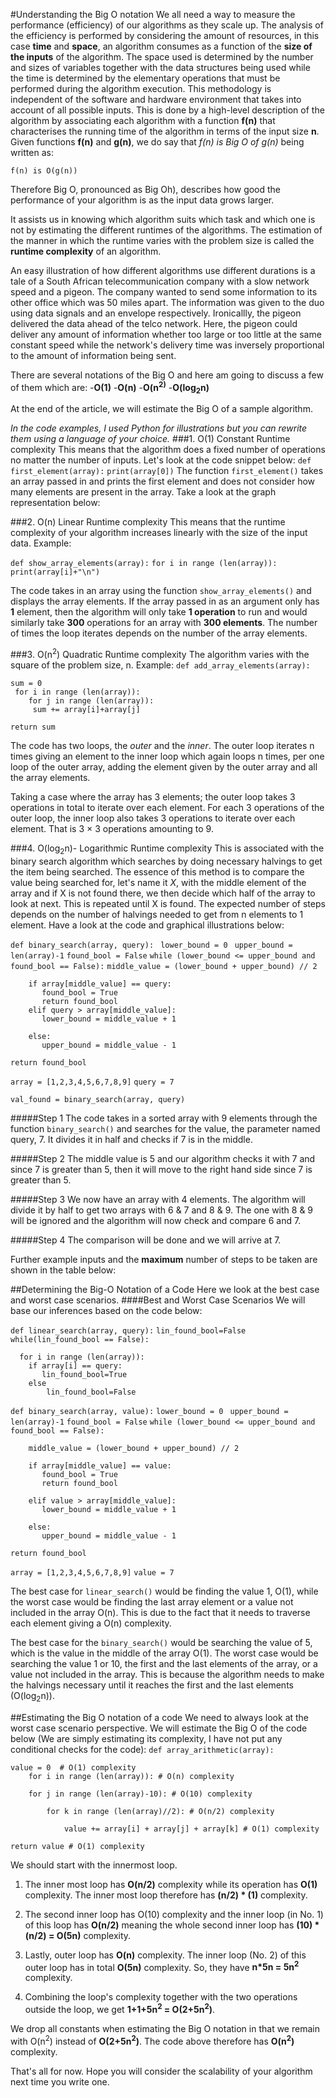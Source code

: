 #Understanding the Big O notation
We all need a way to measure the performance (efficiency) of our algorithms as they scale up.
The analysis of the efficiency is performed by considering the amount of resources, in this case **time** and **space**, an algorithm consumes as a function of the **size of the inputs** of the algorithm.
The space used is determined by the number and sizes of variables together with the data structures being used while the time is determined by the elementary operations that must be performed during the algorithm execution.
This methodology is independent of the software and hardware environment that takes into account of all possible inputs.
This is done by a high-level description of the algorithm by associating each algorithm with a function **f(n)** that characterises the running time of the algorithm in terms of the input size **n**.
Given functions **f(n)** and **g(n)**, we do say that *f(n) is Big O of g(n)* being written as:

`f(n) is O(g(n))`

Therefore Big O, pronounced as Big Oh), describes how good the performance of your algorithm is as the input data grows larger.
 
It assists us in knowing which algorithm suits which task and which one is not by estimating the different runtimes of the algorithms. The estimation of the manner in which the runtime varies with the problem size is called the **runtime complexity** of an algorithm.

An easy illustration of how different algorithms use different durations is a tale of a South African telecommunication company with a slow network speed and a pigeon. The company wanted to send some information to its other office which was 50 miles apart. The information was given to the duo using  data signals and an envelope respectively. Ironicallly, the pigeon delivered the data ahead of the telco network. Here, the pigeon could deliver any amount of information whether too large or too little at the same constant speed while the network's delivery time was inversely proportional to the amount of information being sent.

There are several notations of the Big O and here am going to discuss a few of them which are:
-**O(1)**
-**O(n)**
-**O(n<sup>2)**
-**O(log<sub>2</sub>n)**

At the end of the article, we will estimate the Big O of a sample algorithm.

*In the code examples, I used Python for illustrations but you can rewrite them using a language of your choice.*
###1. O(1) Constant Runtime complexity
This means that the algorithm does a fixed number of operations no matter the number of inputs. Let's look at the code snippet below:
`def first_element(array):`
    `print(array[0])`
The function `first_element()` takes an array passed in and prints the first element and does not consider how many elements are present in the array.
 Take a look at the graph representation below:

###2. O(n) Linear Runtime complexity
This means that the runtime complexity of your algorithm increases linearly with the size of the input data.
Example:

`def show_array_elements(array):`
    `for i in range (len(array)):`    
        `print(array[i]+"\n")`

The code takes in an array using the function `show_array_elements()` and displays the array elements.
If the array passed in as an argument only has **1** element, then the algorithm will only take **1 operation** to run and would similarly take **300** operations for an array with **300 elements**. The number of times the loop iterates depends on the number of the array elements.

###3. O(n<sup>2</sup>) Quadratic Runtime complexity
The algorithm varies with the square of the problem size, n.
Example:
`def add_array_elements(array):`  

    sum = 0  
     for i in range (len(array)):      
        for j in range (len(array)):         
         sum += array[i]+array[j] 
         
    return sum

The code has two loops, the *outer* and the *inner*. The outer loop iterates n times giving an element to the inner loop which again loops n times, per one loop of the outer array, adding the element given by the outer array and all the array elements.

Taking a case where the array has 3 elements; the outer loop takes  3 operations in total to iterate over each element. For each 3 operations of the outer loop, the inner loop also takes 3 operations to iterate over each element. That is 3 × 3 operations amounting to 9.

###4. O(log<sub>2</sub>n)- Logarithmic Runtime complexity
This is associated with the binary search algorithm which searches by doing necessary halvings to get the item being searched.
The essence of this method is to compare the value being searched for, let's name it *X*, with the middle element of the array and if X is not found there, we then decide which half of the array to look at next. This is repeated until X is found.
The expected number of steps depends on the number of halvings needed to get from n elements to 1 element.
Have a look at the code and graphical illustrations below:

`def binary_search(array, query):`
 ` lower_bound = 0`
 ` upper_bound = len(array)-1`
  `found_bool = False`
 `while (lower_bound <= upper_bound and found_bool == False):`
 `middle_value = (lower_bound + upper_bound) // 2`
        
        if array[middle_value] == query:
           found_bool = True
           return found_bool
        elif query > array[middle_value]:
           lower_bound = middle_value + 1 
           
        else:
           upper_bound = middle_value - 1
           
    return found_bool

`array = [1,2,3,4,5,6,7,8,9]`
`query = 7`

`val_found = binary_search(array, query)`

#####Step 1
The code takes in a sorted array with 9 elements through the function `binary_search()` and searches for the value, the parameter named query, 7. It divides it in half and checks if 7 is in the middle.


#####Step 2
The middle value is 5 and our algorithm checks it with 7 and since 7 is greater than 5, then it will move to the right hand side since 7 is greater than 5.


#####Step 3
We now have an array with 4 elements. The algorithm will divide it by half to get two arrays with 6 & 7 and 8 & 9.
The one with 8 & 9 will be ignored and the algorithm will now check and compare 6 and 7.


#####Step 4
The comparison will be done and we will arrive at 7.

Further example inputs and the **maximum** number of steps to be taken are shown in the table below:


##Determining the Big-O Notation of a Code
Here we look at the best case and worst case scenarios.
####Best and Worst Case Scenarios
We will base our inferences based on the code below:

`def linear_search(array, query):`
  `lin_found_bool=False`
    `while(lin_found_bool == False):`

      for i in range (len(array)):
        if array[i] == query:
           lin_found_bool=True
        else
            lin_found_bool=False


`def binary_search(array, value):`
    `lower_bound = 0`
   ` upper_bound = len(array)-1`
    `found_bool = False`
    `while (lower_bound <= upper_bound and found_bool == False):`

        middle_value = (lower_bound + upper_bound) // 2
        
        if array[middle_value] == value:
           found_bool = True
           return found_bool
          
        elif value > array[middle_value]:
           lower_bound = middle_value + 1 
           
        else:
           upper_bound = middle_value - 1
           
    return found_bool

`array = [1,2,3,4,5,6,7,8,9]`
`value = 7`

The best case for `linear_search()` would be finding the value 1, O(1), while the worst case would be finding the last array element or a value not included in the array O(n). This is due to the fact that it needs to traverse each element giving a O(n) complexity.

The best case for the `binary_search()` would be searching the value of 5, which is the value in the middle of the array O(1).
The worst case would be searching the value 1 or 10, the first and the last elements of the array, or a value not included in the array.
This is because the algorithm needs to make the halvings necessary until it reaches the first and the last elements (O(log<sub>2</sub>n)).


##Estimating the Big O notation of a code
We need to always look at the worst case scenario perspective.
We will estimate the Big O of the code below (We are simply estimating its complexity, I have not put any conditional checks for the code):
`def array_arithmetic(array):`
    
    value = 0  # O(1) complexity
        for i in range (len(array)): # O(n) complexity
    
        for j in range (len(array)-10): # O(10) complexity
        
            for k in range (len(array)//2): # O(n/2) complexity
                
                value += array[i] + array[j] + array[k] # O(1) complexity
           
    return value # O(1) complexity

We should start with the innermost loop.
1. The inner most loop has **O(n/2)** complexity while its operation has **O(1)** complexity.
    The inner most loop therefore has **(n/2) * (1)** complexity.

2. The second inner loop has O(10) complexity and the inner loop (in No. 1) of this loop has **O(n/2)** meaning the whole second inner loop has **(10) * (n/2) = O(5n)** complexity.

3. Lastly, outer loop has **O(n)** complexity. The inner loop (No. 2) of this outer loop has in total **O(5n)** complexity.
So, they have **n*5n = 5n<sup>2</sup>** complexity.

4. Combining the loop's complexity together with the two operations outside the loop, we get **1+1+5n<sup>2</sup> = O(2+5n<sup>2</sup>)**.

We drop all constants when estimating the Big O notation in that we remain with  O(n<sup>2</sup>) instead of **O(2+5n<sup>2</sup>)**. 
The code above therefore has **O(n<sup>2</sup>)** complexity.

That's all for now. Hope you will consider the scalability of your algorithm next time you write one.